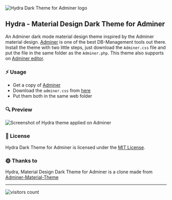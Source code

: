 ![Hydra Dark Theme for Adminer logo](https://i.imgur.com/JpUX5NI.png)
## Hydra - Material Design Dark Theme for Adminer
An Adminer dark mode material design theme inspired by the Adminer material design. [Adminer](https://www.adminer.org/) is one of the best DB-Management tools out there. Install the theme with two little steps, just download the `Adminer.css` file and put the file in the same folder as the `Adminer.php`. This theme also supports on [Adminer editor](https://www.adminer.org/en/editor).

### :zap: Usage
* Get a copy of [Adminer](https://www.adminer.org/)
* Download the `adminer.css` from [here](https://bit.ly/hydra-theme-for-adminer)
* Put them both in the same web folder

### :mag: Preview
![Screenshot of Hydra theme applied on Adminer](https://i.imgur.com/LkboDxZ.png)

### :page_with_curl: License
Hydra Dark Theme for Adminer is licensed under the [MIT License](https://github.com/Niyko/Hydra-Dark-Theme-for-Adminer/blob/master/LICENSE).

### :sun_with_face: Thanks to
Hydra, Material Design Dark Theme for Adminer is a clone made from [Adminer-Material-Theme](https://github.com/arcs-/Adminer-Material-Theme)

---

<!-- pls don't use this in your repo -->
![visitors count](https://server.niyko.com/github-visitors-count?id=hydratheme)
